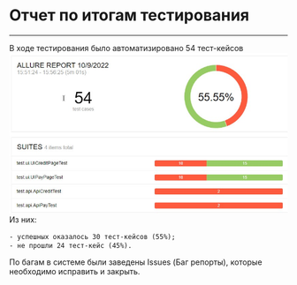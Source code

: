 # Отчет по итогам тестирования
---
В ходе тестирования было автоматизировано 54 тест-кейсов
![img.jpg](https://github.com/KristinaGalche/DiplomaQA/blob/master/files/pic/report.jpg)
Из них:

    - успешных оказалось 30 тест-кейсов (55%);
    - не прошли 24 тест-кейс (45%).

По багам в системе были заведены Issues (Баг репорты), которые необходимо исправить и закрыть.